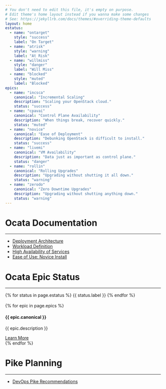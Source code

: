 ```yaml
---
# You don't need to edit this file, it's empty on purpose.
# Edit theme's home layout instead if you wanna make some changes
# See: https://jekyllrb.com/docs/themes/#overriding-theme-defaults
layout: home
estatus:
  - name: "ontarget"
    style: "success"
    label: "On Target"
  - name: "atrisk"
    style: "warning"
    label: "At Risk"
  - name: "willmiss"
    style: "danger"
    label: "Will Miss"
  - name: "blocked"
    style: "muted"
    label: "Blocked"
epics:
  - name: "incsca"
    canonical: "Incremental Scaling"
    description: "Scaling your OpenStack cloud."
    status: "success"
  - name: "cpavai"
    canonical: "Control Plane Availability"
    description: "When things break, recover quickly."
    status: "muted"
  - name: "novice"
    canonical: "Ease of Deployment"
    description: "Debunking OpenStack is difficult to install."
    status: "success"
  - name: "livemi"
    canonical: "VM Availability"
    description: "Data just as important as control plane."
    status: "danger"
  - name: "rollin"
    canonical: "Rolling Upgrades"
    description: "Upgrading without shutting it all down."
    status: "warning"
  - name: "zerodo"
    canonical: "Zero Downtime Upgrades"
    description: "Upgrading without shutting anything down."
    status: "warning"
---
```


# Ocata Documentation
___

<ul>
  <li><a href="https://goo.gl/51e29g">Deployment Architecture</a></li>
  <li><a href="https://goo.gl/Cx6LtF">Workload Definition</a></li>
  <li><a href="https://goo.gl/erWDBb">High Availability of Services</a></li>
  <li><a href="https://goo.gl/n8r0A4">Ease of Use: Novice Install</a></li>
</ul>


# Ocata Epic Status
___
<div class="col-sm-12">
  {% for status in page.estatus %}
    <span class="fa-stack fa-1x" style="float-left">
      <i class="fa fa-circle fa-stack-2x text-{{ status.style }}"></i>
      <i class="fa fa-cog fa-stack-1x {% unless status.style == 'muted' %} fa-spin {% endunless %} fa-inverse"></i>
    </span>
    <span>{{ status.label }}</span>
  {% endfor %}
</div>

<br />

<div class="col-md-12">
{% for epic in page.epics %}
<div class="col-md-6">
    <div class="panel panel-default text-center">
        <div class="panel-heading">
            <span class="fa-stack fa-5x">
                  <i class="fa fa-circle fa-stack-2x text-{{ epic.status }}"></i>
                  <i class="fa fa-cog fa-stack-1x {% unless epic.status == 'muted' %} fa-spin {% endunless %} fa-inverse"></i>
            </span>
        </div>
        <div class="panel-body">
            <h4 id="epic-{{ epic.name }}">{{ epic.canonical }}<a class="anchorjs-link" href="#"></a></h4>
            <p>{{ epic.description }}</p>
            <a href="https://01.org/jira/secure/RapidBoard.jspa?rapidView=36&projectKey=OSIC" class="btn btn-primary">Learn More</a>
        </div>
    </div>
</div>
{% endfor %}
</div>

# Pike Planning
___

<ul>
  <li><a href="https://goo.gl/J3cOCg">DevOps Pike Recommendations</a></li>
</ul>


<!-- <table id="sampletable" class="datatable">
   <thead>
      <tr>
         <th>Parameter</th>
         <th>Description</th>
         <th>Type</th>
         <th>Default Value</th>
      </tr>
   </thead>
   <tbody>
    {% for row in (1..50) %}
      <tr>
         <td>Parameter {% if row < 10 %}0{% endif %}{{ row }}</td>
         <td>Row {{ row }} description
         </td>
         <td>Sample type</td>
         <td>Sample default value</td>
      </tr>
    {% endfor %}
   </tbody>
</table> -->

